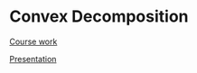 # Convex Decomposition

[Course work](./CDecompositionTex/ConvexDecomposition.pdf)

[Presentation](https://docs.google.com/presentation/d/1N9TaP5EVXAVRkdiSq-BimGYwW30w9vZ_HhTx-4wuJxY/edit?usp=sharing)